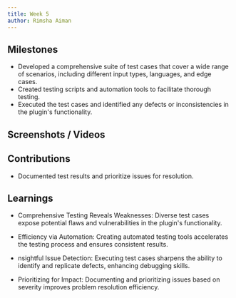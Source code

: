 ```yaml
---
title: Week 5
author: Rimsha Aiman
---
```


## Milestones
- Developed a comprehensive suite of test cases that cover a wide range of scenarios, including different input types, languages, and edge cases.
- Created testing scripts and automation tools to facilitate thorough testing.
- Executed the test cases and identified any defects or inconsistencies in the plugin's functionality.



## Screenshots / Videos 

## Contributions
 - Documented test results and prioritize issues for resolution.
## Learnings
- Comprehensive Testing Reveals Weaknesses:  Diverse test cases expose potential flaws and vulnerabilities in the plugin's functionality.

- Efficiency via Automation: Creating automated testing tools accelerates the testing process and ensures consistent results.

- nsightful Issue Detection: Executing test cases sharpens the ability to identify and replicate defects, enhancing debugging skills.

- Prioritizing for Impact: Documenting and prioritizing issues based on severity improves problem resolution efficiency.
